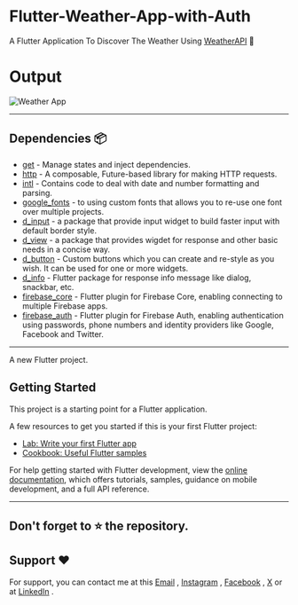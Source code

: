 # Flutter-Weather-App-with-Auth

A Flutter Application To Discover The Weather Using [WeatherAPI](https://www.visualcrossing.com/weather-api) 🚀

# Output

![Weather App](https://github.com/nobelleon/Flutter-Weather-App-with-Auth/assets/76748114/9a713b42-9c84-4b25-98ad-59010ec71c28)

---
## Dependencies 📦️

- [get](https://pub.dev/packages/get) - Manage states and inject dependencies.
- [http](https://pub.dev/packages/http) - A composable, Future-based library for making HTTP requests.
- [intl](https://pub.dev/packages/intl) - Contains code to deal with date and number formatting and parsing.
- [google_fonts](https://pub.dev/packages/google_fonts) - to using custom fonts that allows you to re-use one font over multiple projects.
- [d_input](https://pub.dev/packages/d_input) - a package that provide input widget to build faster input with default border style.
- [d_view](https://pub.dev/packages/d_view) - a package that provides wigdet for response and other basic needs in a concise way.
- [d_button](https://pub.dev/packages/d_button) - Custom buttons which you can create and re-style as you wish. It can be used for one or more widgets.
- [d_info](https://pub.dev/packages/d_info) - Flutter package for response info message like dialog, snackbar, etc.
- [firebase_core](https://pub.dev/packages/firebase_core) - Flutter plugin for Firebase Core, enabling connecting to multiple Firebase apps.
- [firebase_auth](https://pub.dev/packages/firebase_auth) - Flutter plugin for Firebase Auth, enabling authentication using passwords, phone numbers and identity providers like Google, Facebook and Twitter.

---

A new Flutter project.         

## Getting Started

This project is a starting point for a Flutter application.

A few resources to get you started if this is your first Flutter project:

- [Lab: Write your first Flutter app](https://docs.flutter.dev/get-started/codelab)
- [Cookbook: Useful Flutter samples](https://docs.flutter.dev/cookbook)

For help getting started with Flutter development, view the
[online documentation](https://docs.flutter.dev/), which offers tutorials,
samples, guidance on mobile development, and a full API reference.

---

## Don't forget to :star: the repository.

## Support ❤️
For support, you can contact me at this [Email](mailto:nobelleon.86@gmail.com) , [Instagram](https://www.instagram.com/nobelleon/) , [Facebook](https://web.facebook.com/n0beLLeon) , [X](https://twitter.com/_nObeLLeon) or at [LinkedIn](https://www.linkedin.com/in/nobelleon-mahardhika-291048124/) .
